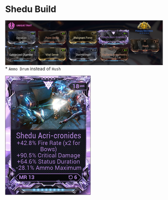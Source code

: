 # Shedu Build <a name="shedu"></a>
![Shedu Build](./media/shedu_build.png)
\* `Ammo Drum` instead of `Hush`

![Shedu Riven](./media/shedu_riven.png)